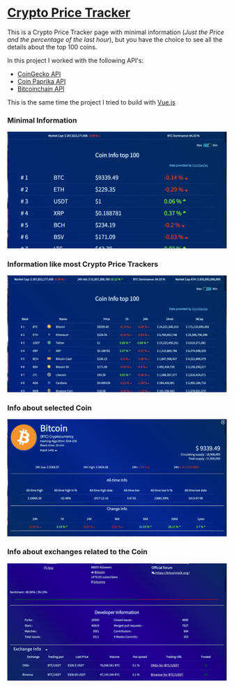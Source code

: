 # [Crypto Price Tracker](https://danyweis.com/Project/crypto/index.html)

This is a Crypto Price Tracker page with minimal information (_Just the Price and the percentage of the last hour_), but you have the choice to see all the details about the top 100 coins.

In this project I worked with the following API's:

- [CoinGecko API](https://www.coingecko.com/api/documentations/v3#/)
- [Coin Paprika API](https://coinpaprika.com/api/)
- [Bitcoinchain API](https://bitcoinchain.com/api#api_market_data)

This is the same time the project I tried to build with [Vue.js](https://github.com/vuejs/vue)

### Minimal Information

![Screenshot minimal Information](screenshots/minInfo.jpg)

### Information like most Crypto Price Trackers

![Screenshot maximal Information](screenshots/maxInfo.jpg)

### Info about selected Coin

![Screenshot Coin Detail Information](screenshots/coinDetail.jpg)

### Info about exchanges related to the Coin

![Screenshot more Info Information](screenshots/moreCoinDetail.jpg)
